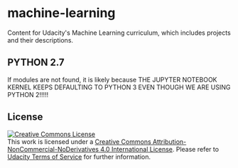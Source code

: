 # machine-learning

Content for Udacity's Machine Learning curriculum, which includes projects and their descriptions.

## PYTHON 2.7

If modules are not found, it is likely because THE JUPYTER NOTEBOOK KERNEL KEEPS DEFAULTING TO PYTHON 3 EVEN THOUGH WE ARE USING PYTHON 2!!!!!

## License

<a rel="license" href="http://creativecommons.org/licenses/by-nc-nd/4.0/"><img alt="Creative Commons License" style="border-width:0" src="https://i.creativecommons.org/l/by-nc-nd/4.0/88x31.png" /></a><br />This work is licensed under a <a rel="license" href="http://creativecommons.org/licenses/by-nc-nd/4.0/">Creative Commons Attribution-NonCommercial-NoDerivatives 4.0 International License</a>. Please refer to [Udacity Terms of Service](https://www.udacity.com/legal) for further information.
